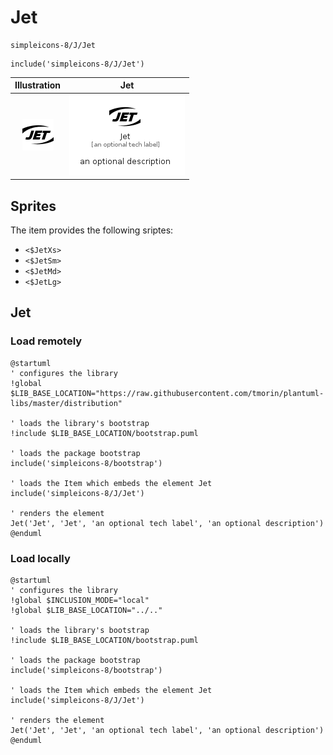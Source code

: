 # Jet


```text
simpleicons-8/J/Jet
```

```text
include('simpleicons-8/J/Jet')
```



| Illustration | Jet |
| :---: | :---: |
| ![illustration for Illustration](../../simpleicons-8/J/Jet.png) | ![illustration for Jet](../../simpleicons-8/J/Jet.Local.png) |



## Sprites
The item provides the following sriptes:

- `<$JetXs>`
- `<$JetSm>`
- `<$JetMd>`
- `<$JetLg>`





## Jet

### Load remotely
```plantuml
@startuml
' configures the library
!global $LIB_BASE_LOCATION="https://raw.githubusercontent.com/tmorin/plantuml-libs/master/distribution"

' loads the library's bootstrap
!include $LIB_BASE_LOCATION/bootstrap.puml

' loads the package bootstrap
include('simpleicons-8/bootstrap')

' loads the Item which embeds the element Jet
include('simpleicons-8/J/Jet')

' renders the element
Jet('Jet', 'Jet', 'an optional tech label', 'an optional description')
@enduml
```

### Load locally
```plantuml
@startuml
' configures the library
!global $INCLUSION_MODE="local"
!global $LIB_BASE_LOCATION="../.."

' loads the library's bootstrap
!include $LIB_BASE_LOCATION/bootstrap.puml

' loads the package bootstrap
include('simpleicons-8/bootstrap')

' loads the Item which embeds the element Jet
include('simpleicons-8/J/Jet')

' renders the element
Jet('Jet', 'Jet', 'an optional tech label', 'an optional description')
@enduml
```

